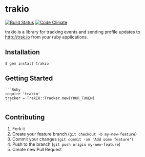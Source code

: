 # trakio

[![Build Status](https://travis-ci.org/metaware/trakio.png?branch=master)](https://travis-ci.org/metaware/trakio)
[![Code Climate](https://codeclimate.com/github/metaware/trakio.png)](https://codeclimate.com/github/metaware/trakio)

trakio is a library for tracking events and sending profile updates to http://trak.io from your ruby applications. 

## Installation

    $ gem install trakio

## Getting Started

    ```Ruby
    require 'trakio'
    tracker = TrakIO::Tracker.new(YOUR_TOKEN)
    ```

## Contributing

1. Fork it
2. Create your feature branch (`git checkout -b my-new-feature`)
3. Commit your changes (`git commit -am 'Add some feature'`)
4. Push to the branch (`git push origin my-new-feature`)
5. Create new Pull Request
